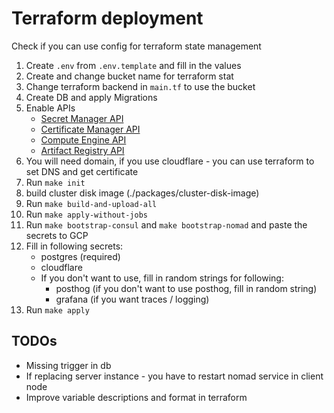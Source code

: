 # Terraform deployment

Check if you can use config for terraform state management

1. Create `.env` from `.env.template` and fill in the values
2. Create and change bucket name for terraform stat
3. Change terraform backend in `main.tf` to use the bucket
4. Create DB and apply Migrations
5. Enable APIs
   - [Secret Manager API](https://console.cloud.google.com/apis/library/secretmanager.googleapis.com)
   - [Certificate Manager API](https://console.cloud.google.com/apis/library/certificatemanager.googleapis.com)
   - [Compute Engine API](https://console.cloud.google.com/apis/library/compute.googleapis.com)
   - [Artifact Registry API](https://console.cloud.google.com/apis/library/artifactregistry.googleapis.com)
6. You will need domain, if you use cloudflare - you can use terraform to set DNS and get certificate
7. Run `make init`
8. build cluster disk image (./packages/cluster-disk-image)
9. Run `make build-and-upload-all`
10. Run `make apply-without-jobs`
11. Run `make bootstrap-consul` and `make bootstrap-nomad` and paste the secrets to GCP
12. Fill in following secrets:
    - postgres (required)
    - cloudflare
    - If you don't want to use, fill in random strings for following:
      - posthog (if you don't want to use posthog, fill in random string)
      - grafana (if you want traces / logging)
13. Run `make apply`

## TODOs

- Missing trigger in db
- If replacing server instance - you have to restart nomad service in client node
- Improve variable descriptions and format in terraform
